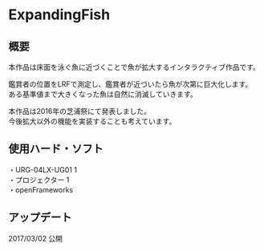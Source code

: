 # ExpandingFish
## 概要
本作品は床面を泳ぐ魚に近づくことで魚が拡大するインタラクティブ作品です。  
  
鑑賞者の位置をLRFで測定し、鑑賞者が近づいたら魚が次第に巨大化します。  
ある基準値まで大きくなった魚は自然に消滅していきます。  
  
本作品は2016年の芝浦祭にて発表しました。  
今後拡大以外の機能を実装することも考えています。  
  
## 使用ハード・ソフト
・URG-04LX-UG01 1  
・プロジェクター 1  
・openFrameworks  
  
## アップデート
2017/03/02 公開  
  
